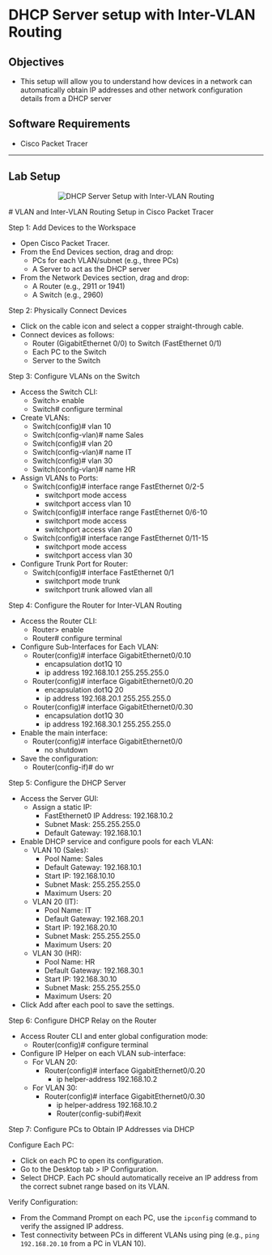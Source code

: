 # DHCP Server setup with Inter-VLAN Routing

## Objectives
- This setup will allow you to understand how devices in a network can automatically
 obtain IP addresses and other network configuration details from a DHCP server

## Software Requirements
- Cisco Packet Tracer

---

## Lab Setup



<p align="center">
  <img src="https://i.postimg.cc/437x9kxy/DHCPServersetupwith-Inter-VLANRouting.png" alt="DHCP Server Setup with Inter-VLAN Routing"/>
</p>
# VLAN and Inter-VLAN Routing Setup in Cisco Packet Tracer



Step 1: Add Devices to the Workspace
- Open Cisco Packet Tracer.
- From the End Devices section, drag and drop:
  - PCs for each VLAN/subnet (e.g., three PCs)
  - A Server to act as the DHCP server
- From the Network Devices section, drag and drop:
  - A Router (e.g., 2911 or 1941)
  - A Switch (e.g., 2960)

Step 2: Physically Connect Devices
- Click on the cable icon and select a copper straight-through cable.
- Connect devices as follows:
  - Router (GigabitEthernet 0/0) to Switch (FastEthernet 0/1)
  - Each PC to the Switch
  - Server to the Switch

Step 3: Configure VLANs on the Switch
- Access the Switch CLI:
  - Switch> enable
  - Switch# configure terminal
- Create VLANs:
  - Switch(config)# vlan 10
  - Switch(config-vlan)# name Sales
  - Switch(config)# vlan 20
  - Switch(config-vlan)# name IT
  - Switch(config)# vlan 30
  - Switch(config-vlan)# name HR
- Assign VLANs to Ports:
  - Switch(config)# interface range FastEthernet 0/2-5
    - switchport mode access
    - switchport access vlan 10
  - Switch(config)# interface range FastEthernet 0/6-10
    - switchport mode access
    - switchport access vlan 20
  - Switch(config)# interface range FastEthernet 0/11-15
    - switchport mode access
    - switchport access vlan 30
- Configure Trunk Port for Router:
  - Switch(config)# interface FastEthernet 0/1
    - switchport mode trunk
    - switchport trunk allowed vlan all

Step 4: Configure the Router for Inter-VLAN Routing
- Access the Router CLI:
  - Router> enable
  - Router# configure terminal
- Configure Sub-Interfaces for Each VLAN:
  - Router(config)# interface GigabitEthernet0/0.10
    - encapsulation dot1Q 10
    - ip address 192.168.10.1 255.255.255.0
  - Router(config)# interface GigabitEthernet0/0.20
    - encapsulation dot1Q 20
    - ip address 192.168.20.1 255.255.255.0
  - Router(config)# interface GigabitEthernet0/0.30
    - encapsulation dot1Q 30
    - ip address 192.168.30.1 255.255.255.0
- Enable the main interface:
  - Router(config)# interface GigabitEthernet0/0
    - no shutdown
- Save the configuration:
  - Router(config-if)# do wr

Step 5: Configure the DHCP Server
- Access the Server GUI:
  - Assign a static IP:
    - FastEthernet0 IP Address: 192.168.10.2
    - Subnet Mask: 255.255.255.0
    - Default Gateway: 192.168.10.1
- Enable DHCP service and configure pools for each VLAN:
  - VLAN 10 (Sales):
    - Pool Name: Sales
    - Default Gateway: 192.168.10.1
    - Start IP: 192.168.10.10
    - Subnet Mask: 255.255.255.0
    - Maximum Users: 20
  - VLAN 20 (IT):
    - Pool Name: IT
    - Default Gateway: 192.168.20.1
    - Start IP: 192.168.20.10
    - Subnet Mask: 255.255.255.0
    - Maximum Users: 20
  - VLAN 30 (HR):
    - Pool Name: HR
    - Default Gateway: 192.168.30.1
    - Start IP: 192.168.30.10
    - Subnet Mask: 255.255.255.0
    - Maximum Users: 20
- Click Add after each pool to save the settings.

Step 6: Configure DHCP Relay on the Router
- Access Router CLI and enter global configuration mode:
  - Router(config)# configure terminal
- Configure IP Helper on each VLAN sub-interface:
  - For VLAN 20:
    - Router(config)# interface GigabitEthernet0/0.20
      - ip helper-address 192.168.10.2
  - For VLAN 30:
    - Router(config)# interface GigabitEthernet0/0.30
      - ip helper-address 192.168.10.2
      - Router(config-subif)#exit

Step 7: Configure PCs to Obtain IP Addresses via DHCP

Configure Each PC:
- Click on each PC to open its configuration.
- Go to the Desktop tab > IP Configuration.
- Select DHCP. Each PC should automatically receive an IP address from the correct subnet range based on its VLAN.

Verify Configuration:
- From the Command Prompt on each PC, use the `ipconfig` command to verify the assigned IP address.
- Test connectivity between PCs in different VLANs using ping (e.g., `ping 192.168.20.10` from a PC in VLAN 10).

